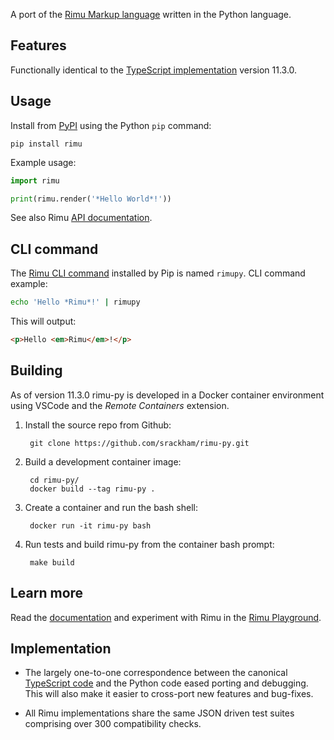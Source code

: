 A port of the [Rimu Markup language](https://srackham.github.io/rimu/) written
in the Python language.


## Features
Functionally identical to the [TypeScript
implementation](https://github.com/srackham/rimu) version 11.3.0.


## Usage
Install from [PyPI](https://pypi.org/project/rimu/) using the Python `pip` command:

    pip install rimu

Example usage:

``` python
import rimu

print(rimu.render('*Hello World*!'))
```

See also Rimu
[API documentation](https://srackham.github.io/rimu/reference.html#api).


## CLI command
The [Rimu CLI
command](https://srackham.github.io/rimu/reference.html#rimuc-command) installed
by Pip is named `rimupy`. CLI command example:

``` sh
echo 'Hello *Rimu*!' | rimupy
```

This will output:

``` html
<p>Hello <em>Rimu</em>!</p>
```


## Building
As of version 11.3.0 rimu-py is developed in a Docker container environment
using VSCode and the _Remote Containers_ extension.

1. Install the source repo from Github:

        git clone https://github.com/srackham/rimu-py.git

2. Build a development container image:

        cd rimu-py/
        docker build --tag rimu-py .

3. Create a container and run the bash shell:

        docker run -it rimu-py bash

4. Run tests and build rimu-py from the container bash prompt:

        make build


## Learn more
Read the [documentation](https://srackham.github.io/rimu/reference.html) and experiment
with Rimu in the [Rimu
Playground](http://srackham.github.io/rimu/rimuplayground.html).


## Implementation
- The largely one-to-one correspondence between the canonical
  [TypeScript code](https://github.com/srackham/rimu) and the Python code
  eased porting and debugging.  This will also make it easier to
  cross-port new features and bug-fixes.

- All Rimu implementations share the same JSON driven test suites
  comprising over 300 compatibility checks.